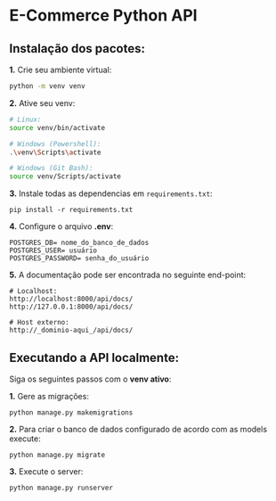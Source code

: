 # E-Commerce Python API

## Instalação dos pacotes:

**1.** Crie seu ambiente virtual:
```bash
python -m venv venv
```

**2.** Ative seu venv:
```bash
# Linux:
source venv/bin/activate

# Windows (Powershell):
.\venv\Scripts\activate

# Windows (Git Bash):
source venv/Scripts/activate
```

**3.** Instale todas as dependencias em `requirements.txt`:
```shell
pip install -r requirements.txt
```

**4.** Configure o arquivo **.env**:
```SECRET_KEY= chave_secreta
POSTGRES_DB= nome_do_banco_de_dados
POSTGRES_USER= usuário
POSTGRES_PASSWORD= senha_do_usuário
```

**5.** A documentação pode ser encontrada no seguinte end-point:
```shell
# Localhost:
http://localhost:8000/api/docs/
http://127.0.0.1:8000/api/docs/

# Host externo:
http://_dominio-aqui_/api/docs/
```

## Executando a API localmente:

Siga os seguintes passos com o **venv ativo**:

**1.** Gere as migrações:
```shell
python manage.py makemigrations
```

**2.** Para criar o banco de dados configurado de acordo com as models execute:
```shell
python manage.py migrate
```

**3.** Execute o server:
```shell
python manage.py runserver
```

